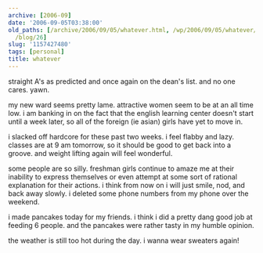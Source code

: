 ```yaml
---
archive: [2006-09]
date: '2006-09-05T03:38:00'
old_paths: [/archive/2006/09/05/whatever.html, /wp/2006/09/05/whatever/, /2006/09/05/whatever/,
  /blog/26]
slug: '1157427480'
tags: [personal]
title: whatever
---
```


straight A's as predicted and once again on the dean's list. and no one
cares. yawn.

my new ward seems pretty lame. attractive women seem to be at an all time
low. i am banking in on the fact that the english learning center doesn't
start until a week later, so all of the foreign (ie asian) girls have yet
to move in.

i slacked off hardcore for these past two weeks. i feel flabby and lazy.
classes are at 9 am tomorrow, so it should be good to get back into
a groove. and weight lifting again will feel wonderful.

some people are so silly. freshman girls continue to amaze me at their
inability to express themselves or even attempt at some sort of rational
explanation for their actions. i think from now on i will just smile, nod,
and back away slowly. i deleted some phone numbers from my phone over the
weekend.

i made pancakes today for my friends. i think i did a pretty dang good job
at feeding 6 people. and the pancakes were rather tasty in my humble
opinion.

the weather is still too hot during the day. i wanna wear sweaters again!

